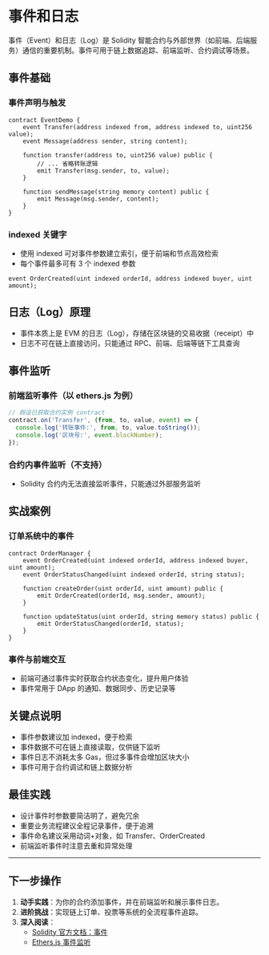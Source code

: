 # 事件和日志

事件（Event）和日志（Log）是 Solidity 智能合约与外部世界（如前端、后端服务）通信的重要机制。事件可用于链上数据追踪、前端监听、合约调试等场景。

## 事件基础

### 事件声明与触发

```solidity
contract EventDemo {
    event Transfer(address indexed from, address indexed to, uint256 value);
    event Message(address sender, string content);

    function transfer(address to, uint256 value) public {
        // ... 省略转账逻辑
        emit Transfer(msg.sender, to, value);
    }

    function sendMessage(string memory content) public {
        emit Message(msg.sender, content);
    }
}
```

### indexed 关键字

- 使用 indexed 可对事件参数建立索引，便于前端和节点高效检索
- 每个事件最多可有 3 个 indexed 参数

```solidity
event OrderCreated(uint indexed orderId, address indexed buyer, uint amount);
```

## 日志（Log）原理

- 事件本质上是 EVM 的日志（Log），存储在区块链的交易收据（receipt）中
- 日志不可在链上直接访问，只能通过 RPC、前端、后端等链下工具查询

## 事件监听

### 前端监听事件（以 ethers.js 为例）

```javascript
// 假设已获取合约实例 contract
contract.on('Transfer', (from, to, value, event) => {
  console.log('转账事件:', from, to, value.toString());
  console.log('区块号:', event.blockNumber);
});
```

### 合约内事件监听（不支持）

- Solidity 合约内无法直接监听事件，只能通过外部服务监听

## 实战案例

### 订单系统中的事件

```solidity
contract OrderManager {
    event OrderCreated(uint indexed orderId, address indexed buyer, uint amount);
    event OrderStatusChanged(uint indexed orderId, string status);

    function createOrder(uint orderId, uint amount) public {
        emit OrderCreated(orderId, msg.sender, amount);
    }

    function updateStatus(uint orderId, string memory status) public {
        emit OrderStatusChanged(orderId, status);
    }
}
```

### 事件与前端交互

- 前端可通过事件实时获取合约状态变化，提升用户体验
- 事件常用于 DApp 的通知、数据同步、历史记录等

## 关键点说明

- 事件参数建议加 indexed，便于检索
- 事件数据不可在链上直接读取，仅供链下监听
- 事件日志不消耗太多 Gas，但过多事件会增加区块大小
- 事件可用于合约调试和链上数据分析

## 最佳实践

- 设计事件时参数要简洁明了，避免冗余
- 重要业务流程建议全程记录事件，便于追溯
- 事件命名建议采用动词+对象，如 Transfer、OrderCreated
- 前端监听事件时注意去重和异常处理

---

## 下一步操作

1. **动手实践**：为你的合约添加事件，并在前端监听和展示事件日志。
2. **进阶挑战**：实现链上订单、投票等系统的全流程事件追踪。
3. **深入阅读**：
   - [Solidity 官方文档：事件](https://docs.soliditylang.org/en/latest/contracts.html#events)
   - [Ethers.js 事件监听](https://docs.ethers.org/v6/getting-started/#listening-for-events) 